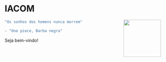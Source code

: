# IACOM
<img src="https://criticalhits.com.br/wp-content/uploads/2024/05/Os-sonhos-das-pessoas-nao-tem-fim-696x392.jpg" width="120" align="right"> </a>

```bash
"Os sonhos dos homens nunca morrem"

- "One piece, Barba negra"
```

Seja bem-vindo!
